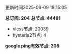 更新时间2025-06-09 18:15:05

**总订阅: 204**
**总节点: 44481**
- vless节点: 20039
- hysteria2节点: 4

**google ping有效节点: 208**

